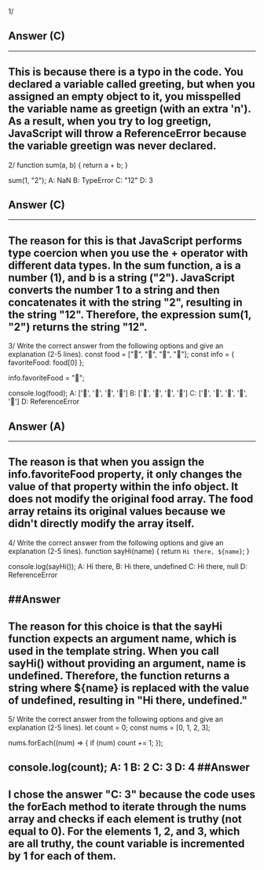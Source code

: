 1/


## Answer (C)
------------------------------------------
This is because there is a typo in the code. You declared a variable called greeting, but when you assigned an empty object to it, you misspelled the variable name as greetign (with an extra 'n'). As a result, when you try to log greetign, JavaScript will throw a ReferenceError because the variable greetign was never declared.
----------------------------------------------

2/
function sum(a, b) {
  return a + b;
}

sum(1, "2");
A: NaN
B: TypeError
C: "12"
D: 3

## Answer (C)
--------------------------------------------
The reason for this is that JavaScript performs type coercion when you use the + operator with different data types. In the sum function, a is a number (1), and b is a string ("2"). JavaScript converts the number 1 to a string and then concatenates it with the string "2", resulting in the string "12". Therefore, the expression sum(1, "2") returns the string "12".
--------------------------------------------


3/ Write the correct answer from the following options and give an explanation (2-5 lines).
const food = ["🍕", "🍫", "🥑", "🍔"];
const info = { favoriteFood: food[0] };

info.favoriteFood = "🍝";

console.log(food);
A: ['🍕', '🍫', '🥑', '🍔']
B: ['🍝', '🍫', '🥑', '🍔']
C: ['🍝', '🍕', '🍫', '🥑', '🍔']
D: ReferenceError
## Answer (A)
-------------------------------------------
The reason is that when you assign the info.favoriteFood property, it only changes the value of that property within the info object. It does not modify the original food array. The food array retains its original values because we didn't directly modify the array itself.
-------------------------------------------


4/ Write the correct answer from the following options and give an explanation (2-5 lines).
function sayHi(name) {
  return `Hi there, ${name}`;
}

console.log(sayHi());
A: Hi there,
B: Hi there, undefined
C: Hi there, null
D: ReferenceError

##Answer
-------------------------------------------
The reason for this choice is that the sayHi function expects an argument name, which is used in the template string. When you call sayHi() without providing an argument, name is undefined. Therefore, the function returns a string where ${name} is replaced with the value of undefined, resulting in "Hi there, undefined." 
-------------------------------------------

5/ Write the correct answer from the following options and give an explanation (2-5 lines).
let count = 0;
const nums = [0, 1, 2, 3];

nums.forEach((num) => {
  if (num) count += 1;
});

console.log(count);
A: 1
B: 2
C: 3
D: 4
##Answer
------------------------------------------
I chose the answer "C: 3" because the code uses the forEach method to iterate through the nums array and checks if each element is truthy (not equal to 0). For the elements 1, 2, and 3, which are all truthy, the count variable is incremented by 1 for each of them.
-----------------------------------------